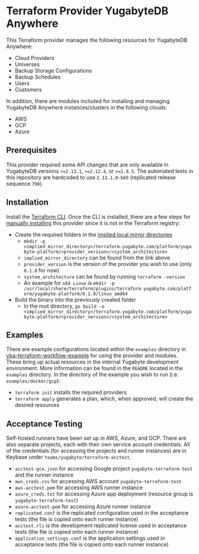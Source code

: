 # Terraform Provider YugabyteDB Anywhere

This Terraform provider manages the following resources for YugabyteDB Anywhere:
* Cloud Providers
* Universes
* Backup Storage Configurations
* Backup Schedules
* Users
* Customers

In addition, there are modules included for installing and managing YugabyteDB Anywhere instances/clusters in the following clouds:
* AWS
* GCP
* Azure

## Prerequisites

This provider required some API changes that are only available in YugabyteDB versions `>=2.13.1`, `>=2.12.4`, or `>=2.8.5`. 
The automated tests in this repository are hardcoded to use `2.13.1.0-b69` (replicated release sequence `790`).

## Installation

Install the [Terraform CLI](https://www.terraform.io/downloads). Once the CLI is installed, there are a few steps for [manually installing](https://www.terraform.io/cli/config/config-file#explicit-installation-method-configuration) this provider since it is not in the Terraform registry:
* Create the required folders in the [implied local mirror directories](https://www.terraform.io/cli/config/config-file#implied-local-mirror-directories)
  * `mkdir -p <implied_mirror_directory>/terraform.yugabyte.com/platform/yugabyte-platform/<provider_version>/<system_architecture>` 
  * `implied_mirror_directory` can be found from the link above
  * `provider_version` is the version of the provider you wish to use (only `0.1.0` for now)
  * `system_architecture` can be found by running `terraform -version`
  * An example for `x64 Linux` is `mkdir -p /usr/local/share/terraform/plugins/terraform.yugabyte.com/platform/yugabyte-platform/0.1.0/linux_amd64`
* Build the binary into the previously created folder
  * In the root directory, `go build -o <implied_mirror_directory>/terraform.yugabyte.com/platform/yugabyte-platform/<provider_version>/<system_architecture>`

## Examples

There are example configurations located within the `examples` directory in [yba-terraform-workflow-example](https://github.com/yugabyte/yba-terraform-workflow-example.git) for using the provider and modules. 
These bring up actual resources in the internal Yugabyte development environment.
More information can be found in the `README` located in the `examples` directory.
In the directory of the example you wish to run (i.e. `examples/docker/gcp`):
* `terraform init` installs the required providers
* `terraform apply` generates a plan, which, when approved, will create the desired resources

## Acceptance Testing

Self-hosted runners have been set up in AWS, Azure, and GCP.
There are also separate projects, each with their own service account credentials.
All of the credentials (for accessing the projects and runner instances) are in Keybase under `teams/yugabyte/terraform-acctest`.

* `acctest-gce.json` for accessing Google project `yugabyte-terraform-test` and the runner instance
* `aws_creds.csv` for accessing AWS account `yugabyte-terraform-test`
* `aws-acctest.pem` for accessing AWS runner instance
* `azure_creds.txt` for accessing Azure app deployment (resource group is `yugabyte-terraform-test`)
* `azure-acctest.pem` for accessing Azure runner instance
* `replicated.conf` is the replicated configuration used in the acceptance tests (the file is copied onto each runner instance)
* `acctest.rli` is the development replicated license used in acceptance tests (the file is copied onto each runner instance)
* `application_settings.conf` is the application settings used in acceptance tests (the file is copied onto each runner instance)
